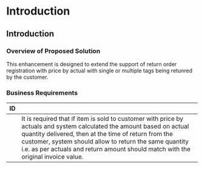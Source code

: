# Introduction



## Introduction

### Overview of Proposed Solution

This enhancement is designed to extend the support of return order registration with price by actual with single or multiple tags being retunred by the customer.

### Business Requirements

| ID |  |
| :--- | :--- |
|  | It is required that if item is sold to customer with price by actuals and system calculated the amount based on actual quantity delivered, then at the time of return from the customer, system should allow to return the same quantity i.e. as per actuals and return amount should match with the original invoice value. |

